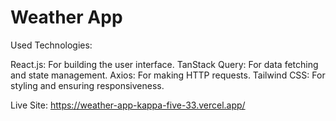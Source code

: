 # Weather App
Used Technologies:

React.js: For building the user interface.
TanStack Query: For data fetching and state management.
Axios: For making HTTP requests.
Tailwind CSS: For styling and ensuring responsiveness.

Live Site: https://weather-app-kappa-five-33.vercel.app/

